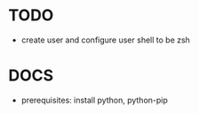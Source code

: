 TODO
====

* create user and configure user shell to be zsh

DOCS
====

* prerequisites: install python, python-pip
